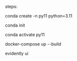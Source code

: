 steps:

conda create -n py11 python=3.11

conda init

conda activate py11

docker-compose up --build

evidently ui